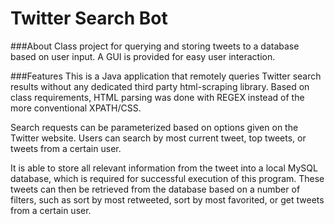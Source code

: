 # Twitter Search Bot

###About
Class project for querying and storing tweets to a database based on user input. A GUI is provided for easy user interaction.


###Features
This is a Java application that remotely queries Twitter search results without any dedicated third party html-scraping library. Based on class requirements, HTML parsing was done with REGEX instead of the more conventional XPATH/CSS. 

Search requests can be parameterized based on options given on the Twitter website. Users can search by most current tweet, top tweets, or tweets from a certain user.

It is able to store all relevant information from the tweet into a local MySQL database, which is required for successful execution of this program. These tweets can then be retrieved from the database based on a number of filters, such as sort by most retweeted, sort by most favorited, or get tweets from a certain user.
